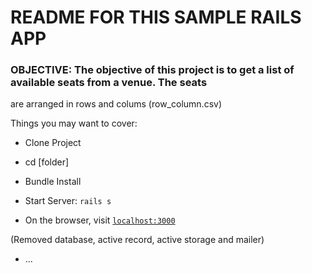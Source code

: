 # README FOR THIS SAMPLE RAILS APP


### OBJECTIVE:  The objective of this project is to get a list of available seats from a venue. The seats 
  are arranged in rows and colums (row_column.csv)

  
Things you may want to cover:

* Clone Project

* cd [folder]

* Bundle Install

* Start Server: <code>rails s</code>

* On the browser, visit <code><a href="localhost:3000" target="_blank">localhost:3000</a></code>


(Removed database, active record, active storage and mailer)

* ...
